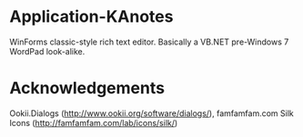 # Application-KAnotes
WinForms classic-style rich text editor. Basically a VB.NET pre-Windows 7 WordPad look-alike.
# Acknowledgements
Ookii.Dialogs (http://www.ookii.org/software/dialogs/), famfamfam.com Silk Icons (http://famfamfam.com/lab/icons/silk/)
